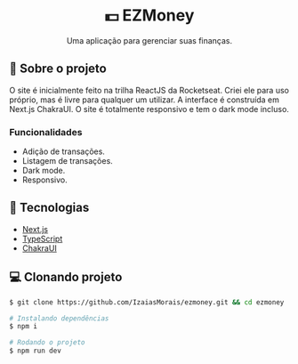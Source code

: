 <h1 align='center'>
   💵 EZMoney
</h1>

<p align="center">Uma aplicação para gerenciar suas finanças.</p>

## 📃 Sobre o projeto

O site é inicialmente feito na trilha ReactJS da Rocketseat. Criei ele para uso próprio, mas é livre para qualquer um utilizar. A interface é construída em Next.js ChakraUI. O site é totalmente responsivo e tem o dark mode incluso.

### Funcionalidades

- Adição de transações.
- Listagem de transações.
- Dark mode.
- Responsivo.

## 🚀 Tecnologias

- [Next.js](https://nextjs.org/)
- [TypeScript](https://www.typescriptlang.org/)
- [ChakraUI](https://chakra-ui.com/)

## 💻 Clonando projeto

```bash
$ git clone https://github.com/IzaiasMorais/ezmoney.git && cd ezmoney
```

```bash
# Instalando dependências
$ npm i

# Rodando o projeto
$ npm run dev

```
